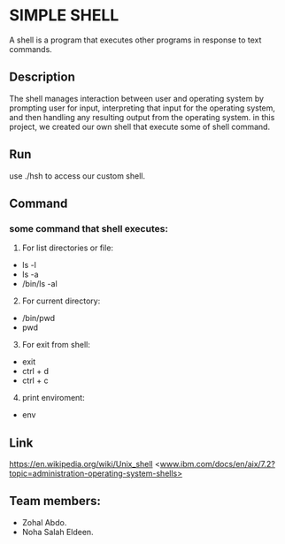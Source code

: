 # SIMPLE SHELL
A shell is a program that executes other programs in response to text commands.

## Description
The shell manages interaction between user and operating system
by prompting user for input, interpreting that input for the operating system,
and then handling any resulting output from the operating system.
in this project, we created our own shell that execute some of shell command.

## Run
use ./hsh to access our custom shell.

## Command
### some command that shell executes:
1. For list directories or file:
* ls -l
* ls -a
* /bin/ls -al
2. For current directory:
* /bin/pwd
* pwd
3. For exit from shell:
* exit
* ctrl + d
* ctrl + c
4. print enviroment:
* env

## Link
<https://en.wikipedia.org/wiki/Unix_shell>
<www.ibm.com/docs/en/aix/7.2?topic=administration-operating-system-shells>

## Team members:
* Zohal Abdo.
* Noha Salah Eldeen.
